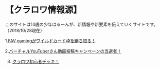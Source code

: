 # 【クラロワ情報源】
このサイトは14歳の少年はるーんが、新情報や新要素を伝えていくサイトです。（2018/10/28現在）


 1.[FAV gamingがワイルドカード枠を勝ち取る！](/kurarowanoshinjyouhou)
 
 2.[バーチャルYouTuberさん動画投稿キャンペーンの当選者！](/vyoutubercampaigntousensya)

 3. [クラロワ初心者デッキ！](/kurarowashyoshinsya)
